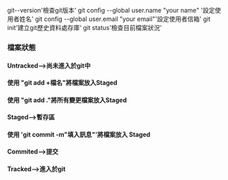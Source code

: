 git--version'檢查git版本'
git config --global user.name "your name" '設定使用者姓名'
git config --global user.email "your email"'設定使用者信箱'
git init'建立git歷史資料處存庫'
git status'檢查目前檔案狀況'
### 檔案狀態
#### Untracked-->尚未進入於git中
####    使用 "git add +檔名"將檔案放入Staged  
####    使用 "git add ."將所有變更檔案放入Staged  
#### Staged-->暫存區
####    使用 'git commit -m"填入訊息"'將檔案放入  Staged  
#### Commited-->提交
#### Tracked-->進入於git
